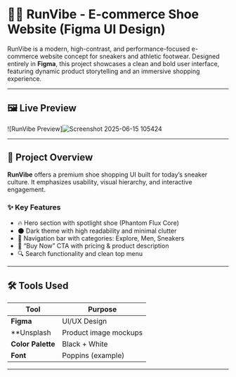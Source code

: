 # 🏃‍♂️ RunVibe - E-commerce Shoe Website (Figma UI Design)

RunVibe is a modern, high-contrast, and performance-focused e-commerce website concept for sneakers and athletic footwear. Designed entirely in **Figma**, this project showcases a clean and bold user interface, featuring dynamic product storytelling and an immersive shopping experience.

---

## 🖼️ Live Preview

![RunVibe Preview]![Screenshot 2025-06-15 105424](https://github.com/user-attachments/assets/02240bea-aac0-464d-9c30-712091d3959b)

---

## 🎯 Project Overview

**RunVibe** offers a premium shoe shopping UI built for today’s sneaker culture. It emphasizes usability, visual hierarchy, and interactive engagement.

### ✨ Key Features
- 🔥 Hero section with spotlight shoe (Phantom Flux Core)
- 🌑 Dark theme with high readability and minimal clutter
- 🧭 Navigation bar with categories: Explore, Men, Sneakers
- 🛒 “Buy Now” CTA with pricing & product description
- 🔍 Search functionality and clean top menu

---

## 🛠️ Tools Used

| Tool          | Purpose                        |
|---------------|--------------------------------|
| **Figma**     | UI/UX Design                   |
| **Unsplash  | Product image mockups |
| **Color Palette** | Black + White |
| **Font**       | Poppins (example) |

---
